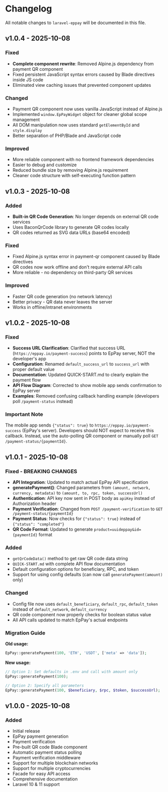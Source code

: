 # Changelog

All notable changes to `laravel-eppay` will be documented in this file.

## v1.0.4 - 2025-10-08

### Fixed
- **Complete component rewrite**: Removed Alpine.js dependency from payment QR component
- Fixed persistent JavaScript syntax errors caused by Blade directives inside JS code
- Eliminated view caching issues that prevented component updates

### Changed
- Payment QR component now uses vanilla JavaScript instead of Alpine.js
- Implemented `window.EpPayWidget` object for cleaner global scope management
- All DOM manipulation now uses standard `getElementById` and `style.display`
- Better separation of PHP/Blade and JavaScript code

### Improved
- More reliable component with no frontend framework dependencies
- Easier to debug and customize
- Reduced bundle size by removing Alpine.js requirement
- Cleaner code structure with self-executing function pattern

## v1.0.3 - 2025-10-08

### Added
- **Built-in QR Code Generation**: No longer depends on external QR code services
- Uses BaconQrCode library to generate QR codes locally
- QR codes returned as SVG data URLs (base64 encoded)

### Fixed
- Fixed Alpine.js syntax error in payment-qr component caused by Blade directives
- QR codes now work offline and don't require external API calls
- More reliable - no dependency on third-party QR services

### Improved
- Faster QR code generation (no network latency)
- Better privacy - QR data never leaves the server
- Works in offline/intranet environments

## v1.0.2 - 2025-10-08

### Fixed
- **Success URL Clarification**: Clarified that success URL (`https://eppay.io/payment-success`) points to EpPay server, NOT the developer's app
- **Configuration**: Renamed `default_success_url` to `success_url` with proper default value
- **Documentation**: Updated QUICK-START.md to clearly explain the payment flow
- **API Flow Diagram**: Corrected to show mobile app sends confirmation to EpPay server
- **Examples**: Removed confusing callback handling example (developers poll `/payment-status` instead)

### Important Note
The mobile app sends `{"status": true}` to `https://eppay.io/payment-success` (EpPay's server). Developers should NOT expect to receive this callback. Instead, use the auto-polling QR component or manually poll `GET /payment-status/{paymentId}`.

## v1.0.1 - 2025-10-08

### Fixed - BREAKING CHANGES
- **API Integration**: Updated to match actual EpPay API specification
- **generatePayment()**: Changed parameters from `(amount, network, currency, metadata)` to `(amount, to, rpc, token, successUrl)`
- **Authentication**: API key now sent in POST body as `apiKey` instead of Authorization header
- **Payment Verification**: Changed from `POST /payment-verification` to `GET /payment-status/{paymentId}`
- **Payment Status**: Now checks for `{"status": true}` instead of `{"status": "completed"}`
- **QR Code Format**: Updated to generate `product=uuideppay&id={paymentId}` format

### Added
- `getQrCodeData()` method to get raw QR code data string
- `QUICK-START.md` with complete API flow documentation
- Default configuration options for beneficiary, RPC, and token
- Support for using config defaults (can now call `generatePayment(amount)` only)

### Changed
- Config file now uses `default_beneficiary`, `default_rpc`, `default_token` instead of `default_network`, `default_currency`
- QR code component now properly checks for boolean status value
- All API calls updated to match EpPay's actual endpoints

### Migration Guide
**Old usage:**
```php
EpPay::generatePayment(100, 'ETH', 'USDT', ['meta' => 'data']);
```

**New usage:**
```php
// Option 1: Set defaults in .env and call with amount only
EpPay::generatePayment(100);

// Option 2: Specify all parameters
EpPay::generatePayment(100, $beneficiary, $rpc, $token, $successUrl);
```

## v1.0.0 - 2025-10-08

### Added
- Initial release
- EpPay payment generation
- Payment verification
- Pre-built QR code Blade component
- Automatic payment status polling
- Payment verification middleware
- Support for multiple blockchain networks
- Support for multiple cryptocurrencies
- Facade for easy API access
- Comprehensive documentation
- Laravel 10 & 11 support
